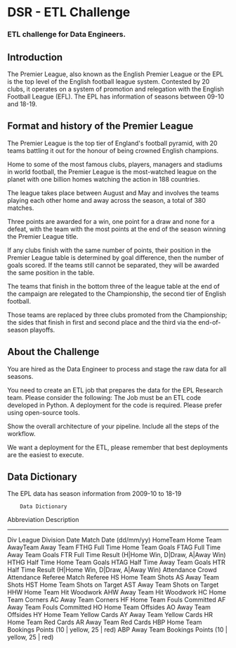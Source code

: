# DSR - ETL Challenge

### ETL challenge for Data Engineers.

## Introduction
The Premier League, also known as the English Premier League or the EPL is the top level of the English football league system. Contested by 20 clubs, it operates on a system of promotion and relegation with the English Football League (EFL).
The EPL has information of seasons between 09-10 and 18-19. 

## Format and history of the Premier League
The Premier League is the top tier of England's football pyramid, with 20 teams battling it out for the honour of being crowned English champions.

Home to some of the most famous clubs, players, managers and stadiums in world football, the Premier League is the most-watched league on the planet with one billion homes watching the action in 188 countries.

The league takes place between August and May and involves the teams playing each other home and away across the season, a total of 380 matches.

Three points are awarded for a win, one point for a draw and none for a defeat, with the team with the most points at the end of the season winning the Premier League title.

If any clubs finish with the same number of points, their position in the Premier League table is determined by goal difference, then the number of goals scored. If the teams still cannot be separated, they will be awarded the same position in the table.

The teams that finish in the bottom three of the league table at the end of the campaign are relegated to the Championship, the second tier of English football.

Those teams are replaced by three clubs promoted from the Championship; the sides that finish in first and second place and the third via the end-of-season playoffs.

## About the Challenge
You are hired as the Data Engineer to process and stage the raw data for all seasons.

You need to create an ETL job that prepares the data for the EPL Research team. Please consider the following:
    The Job must be an ETL code developed in Python.
    A deployment for the code is required. Please prefer using open-source tools.

Show the overall architecture of your pipeline. Include all the steps of the workflow.

We want a deployment for the ETL, please remember that best deployments are the easiest to execute.

## Data Dictionary
The EPL data has season information from 2009-10 to 18-19

        Data Dictionary
        	
Abbreviation 	Description
--- 	        ---
Div 	        League Division
Date 	        Match Date (dd/mm/yy)
HomeTeam 	    Home Team
AwayTeam 	    Away Team
FTHG 	        Full Time Home Team Goals
FTAG 	        Full Time Away Team Goals
FTR 	        Full Time Result (H|Home Win, D|Draw, A|Away Win)
HTHG 	        Half Time Home Team Goals
HTAG 	        Half Time Away Team Goals
HTR 	        Half Time Result (H|Home Win, D|Draw, A|Away Win)
Attendance 	    Crowd Attendance
Referee 	    Match Referee
HS 	            Home Team Shots
AS 	            Away Team Shots
HST 	        Home Team Shots on Target
AST 	        Away Team Shots on Target
HHW 	        Home Team Hit Woodwork
AHW 	        Away Team Hit Woodwork
HC 	            Home Team Corners
AC 	            Away Team Corners
HF 	            Home Team Fouls Committed
AF 	            Away Team Fouls Committed
HO 	            Home Team Offsides
AO 	            Away Team Offsides
HY 	            Home Team Yellow Cards
AY 	            Away Team Yellow Cards
HR 	            Home Team Red Cards
AR 	            Away Team Red Cards
HBP 	        Home Team Bookings Points (10 | yellow, 25 | red)
ABP 	        Away Team Bookings Points (10 | yellow, 25 | red)





